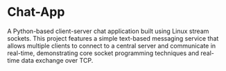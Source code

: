 # Chat-App
A Python-based client-server chat application built using Linux stream sockets. This project features a simple text-based messaging service that allows multiple clients to connect to a central server and communicate in real-time, demonstrating core socket programming techniques and real-time data exchange over TCP.
